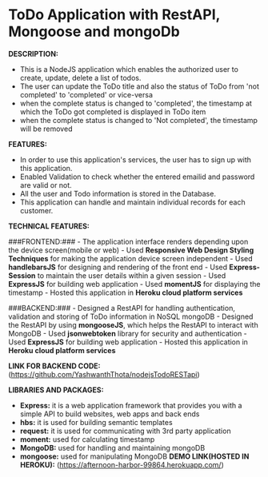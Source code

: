 # ToDo Application with RestAPI, Mongoose and mongoDb

**DESCRIPTION:** 
  - This is a NodeJS application which enables the authorized user to create, update, delete a list of todos.
  - The user can update the ToDo title and also the status of ToDo from 'not completed' to 'completed' or vice-versa
  - when the complete status is changed to 'completed', the timestamp at which the ToDo got completed is displayed in ToDo item
  - when the complete status is changed to 'Not completed', the timestamp will be removed
  
**FEATURES:**
  - In order to use this application's services, the user has to sign up with this application.
  - Enabled Validation to check whether the entered emailid and password are valid or not.
  - All the user and Todo information is stored in the Database.
  - This application can handle and maintain individual records for each customer.

**TECHNICAL FEATURES:**

###FRONTEND:###
        - The application interface renders depending upon the device screen(mobile or web)
        - Used **Responsive Web Design Styling Techniques** for making the application device screen independent 
        - Used **handlebarsJS** for designing and rendering of the front end
        - Used **Express-Session** to maintain the user details within a given session
        - Used **ExpressJS** for building web application
        - Used **momentJS** for displaying the timestamp
        - Hosted this application in **Heroku cloud platform services**

###BACKEND:###
        - Designed a RestAPI for handling authentication, validation and storing of ToDo information in NoSQL mongoDB
        - Designed the RestAPI by using **mongooseJS**, which helps the RestAPI to interact with MongoDB
        - Used **jsonwebtoken** library for security and authentication
        - Used **ExpressJS** for building web application
        - Hosted this application in **Heroku cloud platform services**

**LINK FOR BACKEND CODE:**(https://github.com/YashwanthThota/nodejsTodoRESTapi)
 
**LIBRARIES AND PACKAGES:**
 - **Express:** it is a web application framework that provides you with a simple API to build websites, web apps and back ends
 - **hbs:** it is used for building semantic templates
 - **request:** it is used for communicating with 3rd party application
 - **moment:** used for calculating timestamp
 - **MongoDB:** used for handling and maintaining mongoDB
 - **mongoose:** used for manipulating MongoDB
**DEMO LINK(HOSTED IN HEROKU):**
 (https://afternoon-harbor-99864.herokuapp.com/)


